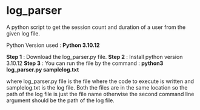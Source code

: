 # log_parser
A python script to get the session count and duration of a user from the given log file.

Python Version used : **Python 3.10.12**

**Step 1** : Download the log_parser.py file.
**Step 2** : Install python version 3.10.12
**Step 3** : You can run the file by the command : **python3 log_parser.py samplelog.txt**

where log_parser.py file is the file where the code to execute is written and samplelog.txt is the log file.
Both the files are in the same location so the path of the log file is just the file name otherwise the second command line argument should be the path of the log file.
